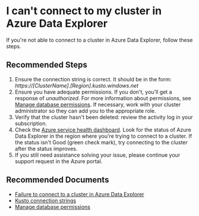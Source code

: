 
<properties
	pageTitle="Data Explorer - Availability and Connectivity"
	description="Unable to connect"
	ms.author="sischleg"
	authors="simonschlegel"
	selfHelpType="generic"
	productPesIds="16602"
	supportTopicIds="32613503"
	cloudEnvironments="public"
	articleId="de-unable-to-connect-b514fd9e3b832"
/>

# I can't connect to my cluster in Azure Data Explorer

If you're not able to connect to a cluster in Azure Data Explorer, follow these steps.

## **Recommended Steps**
1. Ensure the connection string is correct. It should be in the form: <br>*https://[ClusterName].[Region].kusto.windows.net*
2. Ensure you have adequate permissions. If you don't, you'll get a response of *unauthorized*. For more information about permissions, see [Manage database permissions](https://docs.microsoft.com/azure/data-explorer/manage-database-permissions). If necessary, work with your cluster administrator so they can add you to the appropriate role.
3. Verify that the cluster hasn't been deleted: review the activity log in your subscription.
4. Check the [Azure service health dashboard](https://azure.microsoft.com/status/). Look for the status of Azure Data Explorer in the region where you're trying to connect to a cluster. If the status isn't Good (green check mark), try connecting to the cluster after the status improves.
5. If you still need assistance solving your issue, please continue your support request in the Azure portal.

## **Recommended Documents**

* [Failure to connect to a cluster in Azure Data Explorer](https://docs.microsoft.com/en-us/azure/data-explorer/troubleshoot-connect-cluster)<br>
* [Kusto connection strings](https://docs.microsoft.com/en-us/azure/kusto/api/connection-strings/kusto)<br>
* [Manage database permissions](https://docs.microsoft.com/azure/data-explorer/manage-database-permissions)
